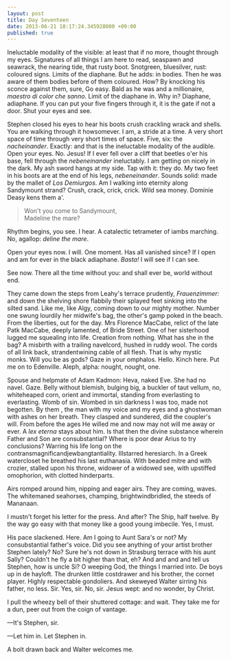 ```yaml
---
layout: post
title: Day Seventeen
date: 2013-06-21 18:17:24.345928000 +09:00
published: true
---
```

Ineluctable modality of the visible: at least that if no more, thought through my eyes. Signatures of all things I am here to read, seaspawn and seawrack, the nearing tide, that rusty boot. Snotgreen, bluesilver, rust: coloured signs. Limits of the diaphane. But he adds: in bodies. Then he was aware of them bodies before of them coloured. How? By knocking his sconce against them, sure, Go easy. Bald as he was and a millionaire, *maestro di color che sanno*. Limit of the diaphane in. Why in? Diaphane, adiaphane. If you can put your five fingers through it, it is the gate if not a door. Shut your eyes and see.

Stephen closed his eyes to hear his boots crush crackling wrack and shells. You are walking through it howsomever. I am, a stride at a time. A very short space of time through very short times of space. Five, six: the *nacheinander*. Exactly: and that is the ineluctable modality of the audible. Open your eyes. No. Jesus! If I ever fell over a cliff that beetles o'er his base, fell through the *nebeneinander* ineluctably. I am getting on nicely in the dark. My ash sword hangs at my side. Tap with it: they do. My two feet in his boots are at the end of his legs, *nebeneinander*. Sounds solid: made by the mallet of *Los Demiurgos*. Am I walking into eternity along Sandymount strand? Crush, crack, crick, crick. Wild sea money. Dominie Deasy kens them a'.

> Won't you come to Sandymount, <br>
> Madeline the mare?

Rhythm begins, you see. I hear. A catalectic tetrameter of iambs marching. No, agallop: *deline the mare*.

Open your eyes now. I will. One moment. Has all vanished since? If I open and am for ever in the black adiaphane. *Basta!* I will see if I can see. 

See now. There all the time without you: and shall ever be, world without end.

They came down the steps from Leahy's terrace prudently, *Frauenzimmer:* and down the shelving shore flabbily their splayed feet sinking into the silted sand. Like me, like Algy, coming down to our mighty mother. Number one swung lourdily her midwife's bag, the other's gamp poked in the beach. From the liberties, out for the day. Mrs Florence MacCabe, relict of the late Patk MacCabe, deeply lamented, of Bride Street. One of her sisterhood lugged me squealing into life. Creation from nothing. What has she in the bag? A misbirth with a trailing navelcord, hushed in ruddy wool. The cords of all link back, strandentwining cable of all flesh. That is why mystic monks. Will you be as gods? Gaze in your omphalos. Hello. Kinch here. Put me on to Edenville. Aleph, alpha: nought, nought, one.

Spouse and helpmate of Adam Kadmon: Heva, naked Eve. She had no navel. Gaze. Belly without blemish, bulging big, a buckler of taut vellum, no, whiteheaped corn, orient and immortal, standing from everlasting to everlasting. Womb of sin. Wombed in sin darkness I was too, made not begotten. By them , the man with my voice and my eyes and a ghostwoman with ashes on her breath. They clasped and sundered, did the coupler's will. From before the ages He willed me and now may not will me away or ever. A *lex eterna* stays about him. Is that then the divine substance wherein Father and Son are consubstantial? Where is poor dear Arius to try conclusions? Warring his life long on the contransmagnificandjewbangtantiality. Illstarred heresiarch. In a Greek watercloset he breathed his last euthanasia. With beaded mitre and with crozier, stalled upon his throne, widower of a widowed see, with upstiffed omophorion, with clotted hinderparts.

Airs romped around him, nipping and eager airs. They are coming, waves. The whitemaned seahorses, champing, brightwindbridled, the steeds of Mananaan.

I mustn't forget his letter for the press. And after? The Ship, half twelve. By the way go easy with that money like a good young imbecile. Yes, I must.

His pace slackened. Here. Am I going to Aunt Sara's or not? My consubstantial father's voice. Did you see anything of your artist brother Stephen lately? No? Sure he's not down in Strasburg terrace with his aunt Sally? Couldn't he fly a bit higher than that, eh? And and and and tell us Stephen, how is uncle Si? O weeping God, the things I married into. De boys up in de hayloft. The drunken little costdrawer and his brother, the cornet player. Highly respectable gondoliers. And skeweyed Walter sirring his father, no less. Sir. Yes, sir. No, sir.  Jesus wept: and no wonder, by Christ.

I pull the wheezy bell of their shuttered cottage: and wait. They take me for a dun, peer out from the coign of vantage.

—It's Stephen, sir.

—Let him in. Let Stephen in.

A bolt drawn back and Walter welcomes me.